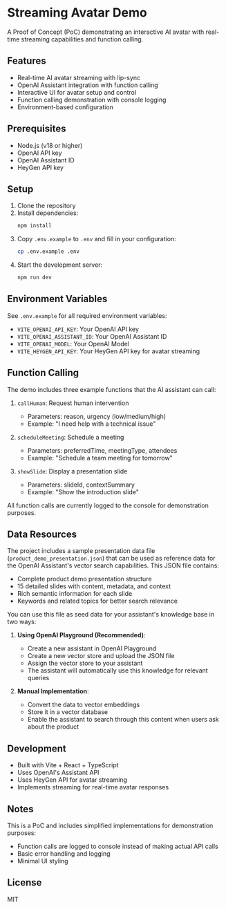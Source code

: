 # Streaming Avatar Demo

A Proof of Concept (PoC) demonstrating an interactive AI avatar with real-time streaming capabilities and function calling.

## Features

- Real-time AI avatar streaming with lip-sync
- OpenAI Assistant integration with function calling
- Interactive UI for avatar setup and control
- Function calling demonstration with console logging
- Environment-based configuration

## Prerequisites

- Node.js (v18 or higher)
- OpenAI API key
- OpenAI Assistant ID
- HeyGen API key

## Setup

1. Clone the repository
2. Install dependencies:
   ```bash
   npm install
   ```
3. Copy `.env.example` to `.env` and fill in your configuration:
   ```bash
   cp .env.example .env
   ```
4. Start the development server:
   ```bash
   npm run dev
   ```

## Environment Variables

See `.env.example` for all required environment variables:

- `VITE_OPENAI_API_KEY`: Your OpenAI API key
- `VITE_OPENAI_ASSISTANT_ID`: Your OpenAI Assistant ID
- `VITE_OPENAI_MODEL`: Your OpenAI Model
- `VITE_HEYGEN_API_KEY`: Your HeyGen API key for avatar streaming

## Function Calling

The demo includes three example functions that the AI assistant can call:

1. `callHuman`: Request human intervention
   - Parameters: reason, urgency (low/medium/high)
   - Example: "I need help with a technical issue"

2. `scheduleMeeting`: Schedule a meeting
   - Parameters: preferredTime, meetingType, attendees
   - Example: "Schedule a team meeting for tomorrow"

3. `showSlide`: Display a presentation slide
   - Parameters: slideId, contextSummary
   - Example: "Show the introduction slide"

All function calls are currently logged to the console for demonstration purposes.


## Data Resources

The project includes a sample presentation data file (`product_demo_presentation.json`) that can be used as reference data for the OpenAI Assistant's vector search capabilities. This JSON file contains:

- Complete product demo presentation structure
- 15 detailed slides with content, metadata, and context
- Rich semantic information for each slide
- Keywords and related topics for better search relevance

You can use this file as seed data for your assistant's knowledge base in two ways:

1. **Using OpenAI Playground (Recommended)**:
   - Create a new assistant in OpenAI Playground
   - Create a new vector store and upload the JSON file
   - Assign the vector store to your assistant
   - The assistant will automatically use this knowledge for relevant queries

2. **Manual Implementation**:
   - Convert the data to vector embeddings
   - Store it in a vector database
   - Enable the assistant to search through this content when users ask about the product

## Development

- Built with Vite + React + TypeScript
- Uses OpenAI's Assistant API
- Uses HeyGen API for avatar streaming
- Implements streaming for real-time avatar responses

## Notes

This is a PoC and includes simplified implementations for demonstration purposes:
- Function calls are logged to console instead of making actual API calls
- Basic error handling and logging
- Minimal UI styling

## License

MIT 